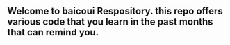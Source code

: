 ## Welcome to baicoui Respository. this repo offers various code that you learn in the past months that can remind you.